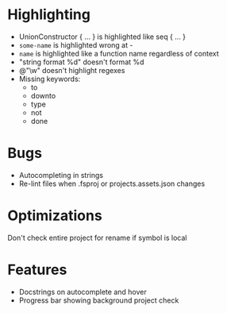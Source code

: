# Highlighting
- UnionConstructor { ... } is highlighted like seq { ... }
- ``some-name`` is highlighted wrong at -
- ``name`` is highlighted like a function name regardless of context
- "string format %d" doesn't format %d
- @"\w" doesn't highlight regexes
- Missing keywords:
  - to
  - downto
  - type
  - not
  - done

# Bugs
- Autocompleting in strings
- Re-lint files when .fsproj or projects.assets.json changes

# Optimizations
Don't check entire project for rename if symbol is local

# Features
- Docstrings on autocomplete and hover
- Progress bar showing background project check